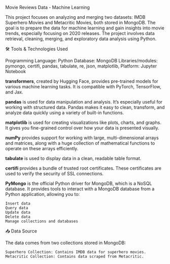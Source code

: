 Movie Reviews Data - Machine Learning 

This project focuses on analyzing and merging two datasets: IMDB Superhero Movies and Metacritic Movies, both stored in MongoDB. The goal is to prepare the data for machine learning and gain insights into movie trends, especially focusing on 2020 releases. The project involves data retrieval, cleaning, merging, and exploratory data analysis using Python.

🛠️ Tools & Technologies Used

Programming Language: Python
Database: MongoDB
Libraries/modules:	pymongo, certifi, pandas, tabulate, re, json, matplotlib, 
Platform: Jupyter Notebook

**transformers**, created by Hugging Face, provides pre-trained models for various machine learning tasks. It is compatible with PyTorch, TensorFlow, and Jax.

**pandas** is used for data manipulation and analysis. It’s especially useful for working with structured data. Pandas makes it easy to clean, transform, and analyze data quickly using a variety of built-in functions.

**matplotlib** is used for creating visualizations like plots, charts, and graphs. It gives you fine-grained control over how your data is presented visually.

**numPy** provides support for working with large, multi-dimensional arrays and matrices, along with a huge collection of mathematical functions to operate on these arrays efficiently.

**tabulate** is used to display data in a clean, readable table format.

**certifi** provides a bundle of trusted root certificates. These certificates are used to verify the security of SSL connections.

**PyMongo** is the official Python driver for MongoDB, which is a NoSQL database. It provides tools to interact with a MongoDB database from a Python application, allowing you to:

    Insert data
    Query data
    Update data
    Delete data
    Manage collections and databases

📥 Data Source

The data comes from two collections stored in MongoDB:

    Superhero Collection: Contains IMDB data for superhero movies.
    Metacritic Collection: Contains data scraped from Metacritic.
